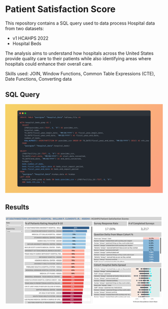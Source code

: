 # Patient Satisfaction Score

This repository contains a SQL query used to data process Hospital data from two datasets:
  <ul>
    <li>v1 HCAHPS 2022</li>
    <li>Hospital Beds</li>
  </ul>

The analysis aims to understand how hospitals across the United States provide quality care to their patients while also identifying areas where hospitals could enhance their overall care.

Skills used: JOIN, Window Functions, Common Table Expressions (CTE), Date Functions, Converting data

## SQL Query
<img src = "Snap.png">

## Results
<img src = "Patient Satisfaction Score.png">
